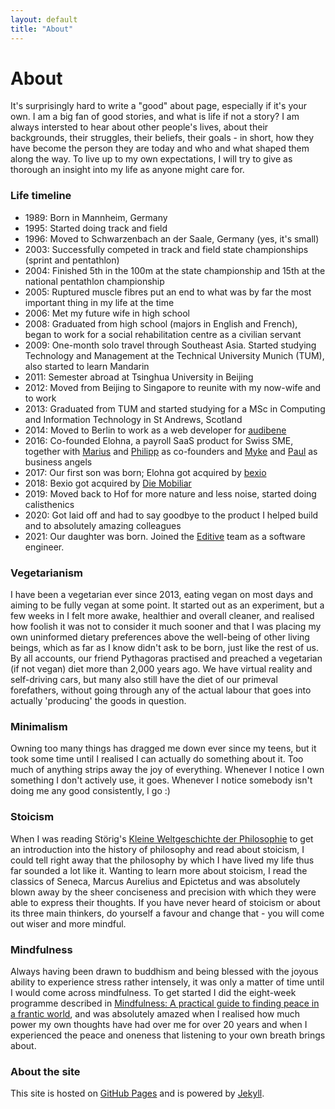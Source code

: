 ```yaml
---
layout: default
title: "About"
---
```


# About

It's surprisingly hard to write a "good" about page, especially if it's your own. I am a big fan of good stories, and what is life if not a story? I am always intersted to hear about other people's lives, about their backgrounds, their struggles, their beliefs, their goals - in short, how they have become the person they are today and who and what shaped them along the way. To live up to my own expectations, I will try to give as thorough an insight into my life as anyone might care for.

### Life timeline

-   1989: Born in Mannheim, Germany
-   1995: Started doing track and field
-   1996: Moved to Schwarzenbach an der Saale, Germany (yes, it's small)
-   2003: Successfully competed in track and field state championships (sprint and pentathlon)
-   2004: Finished 5th in the 100m at the state championship and 15th at the national pentathlon championship
-   2005: Ruptured muscle fibres put an end to what was by far the most important thing in my life at the time
-   2006: Met my future wife in high school
-   2008: Graduated from high school (majors in English and French), began to work for a social rehabilitation centre as a civilian servant
-   2009: One-month solo travel through Southeast Asia. Started studying Technology and Management at the Technical University Munich (TUM), also started to learn Mandarin
-   2011: Semester abroad at Tsinghua University in Beijing
-   2012: Moved from Beijing to Singapore to reunite with my now-wife and to work
-   2013: Graduated from TUM and started studying for a MSc in Computing and Information Technology in St Andrews, Scotland
-   2014: Moved to Berlin to work as a web developer for [audibene](http://www.audibene.de)
-   2016: Co-founded Elohna, a payroll SaaS product for Swiss SME, together with [Marius](https://www.linkedin.com/in/mariuskreis) and [Philipp](http://poxar.net) as co-founders and [Myke](https://angel.co/p/ymyke) and [Paul](https://io.squeng.com/) as business angels
-   2017: Our first son was born; Elohna got acquired by [bexio](http://www.bexio.com)
-   2018: Bexio got acquired by [Die Mobiliar](http://www.mobiliar.ch)
-   2019: Moved back to Hof for more nature and less noise, started doing calisthenics
-   2020: Got laid off and had to say goodbye to the product I helped build and to absolutely amazing colleagues
-   2021: Our daughter was born. Joined the [Editive](htts://editive.com) team as a software engineer.

### Vegetarianism

I have been a vegetarian ever since 2013, eating vegan on most days and aiming to be fully vegan at some point. It started out as an experiment, but a few weeks in I felt more awake, healthier and overall cleaner, and realised how foolish it was not to consider it much sooner and that I was placing my own uninformed dietary preferences above the well-being of other living beings, which as far as I know didn't ask to be born, just like the rest of us. By all accounts, our friend Pythagoras practised and preached a vegetarian (if not vegan) diet more than 2,000 years ago. We have virtual reality and self-driving cars, but many also still have the diet of our primeval forefathers, without going through any of the actual labour that goes into actually 'producing' the goods in question.

### Minimalism

Owning too many things has dragged me down ever since my teens, but it took some time until I realised I can actually do something about it. Too much of anything strips away the joy of everything. Whenever I notice I own something I don't actively use, it goes. Whenever I notice somebody isn't doing me any good consistently, I go :)

### Stoicism

When I was reading Störig's [Kleine Weltgeschichte der Philosophie](https://www.fischerverlage.de/buch/hans-joachim-stoerig-kleine-weltgeschichte-der-philosophie-9783596144327) to get an introduction into the history of philosophy and read about stoicism, I could tell right away that the philosophy by which I have lived my life thus far sounded a lot like it. Wanting to learn more about stoicism, I read the classics of Seneca, Marcus Aurelius and Epictetus and was absolutely blown away by the sheer conciseness and precision with which they were able to express their thoughts. If you have never heard of stoicism or about its three main thinkers, do yourself a favour and change that - you will come out wiser and more mindful.

### Mindfulness

Always having been drawn to buddhism and being blessed with the joyous ability to experience stress rather intensely, it was only a matter of time until I would come across mindfulness. To get started I did the eight-week programme described in [Mindfulness: A practical guide to finding peace in a frantic world](http://franticworld.com/free-meditations-from-mindfulness/), and was absolutely amazed when I realised how much power my own thoughts have had over me for over 20 years and when I experienced the peace and oneness that listening to your own breath brings about.

### About the site

This site is hosted on [GitHub Pages](https://pages.github.com) and is powered by [Jekyll](https://jekyllrb.com/).
